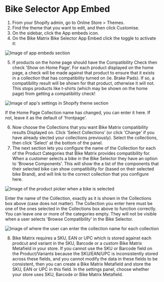 # Bike Selector App Embed

1. From your Shopify admin, go to Online Store > Themes.
2. Find the theme that you want to edit, and then click Customise.
3. On the sidebar, click the App embeds icon.
4. On the Bike Matrix Bike Selector App Embed click the toggle to activate it:

![Image of app embeds section](https://ecommerce.bikematrix.io/build/_assets/App-Embed-PH5WTIYF.png)

5. If products on the home page should have the Compatibility Check then check ‘Show on Home Page’. For each product displayed on the home page, a check will be made against that product to ensure that it exists in a collection that has compatibility turned on (ie. Brake Pads). If so, a compatibility result will be shown for that product, otherwise it will not. This stops products like t-shirts (which may be shown on the home page) from getting a compatibility check!

![Image of app's settings in Shopify theme section](https://ecommerce.bikematrix.io/build/_assets/App-Embed-Settings-DUALXZAE.png)

If the Home Page Collection name has changed, you can enter it here. If not, leave it as the default of 'frontpage'.

6. Now choose the Collections that you want Bike Matrix compatibility results Displayed on.
   Click ‘Select Collections’ (or click 'Change' if you have already slected your collections previously).
   Select the collections, then click 'Select' at the bottom of the panel.
7. The next section lets you configure the name of the Collection for each of the Product Categories that Bike Matrix provides compatibility for. When a customer selects a bike in the Bike Selector they have an option to 'Browse Components'. This will show the a list of the components that their selected bike can show compatibility for (based on their selected bike Brand), and will link to the correct collection that you configure here.

![Image of the product picker when a bike is selected](https://ecommerce.bikematrix.io/build/_assets/Bike-Selector-Browse-Compatibility-TEGLF35B.png)

Enter the name of the Collection, exactly as it is shown in the Collections box above (case does not matter). The Collection you enter here must be one of the ones selected in the Collections box above to function correctly.
You can leave one or more of the categories empty. They will not be visible when a user selects 'Browse Compatibility' in the Bike Selector.

![Image of where the user can enter the collection name for each collection](https://ecommerce.bikematrix.io/build/_assets/Bike-Selector-Compatible-Collections-2XJ2JQRB.png)

8. Bike Matrix requires a SKU, EAN or UPC which is stored against each prodcut and variant in the SKU, Barcode or a custom Bike Matrix Metafield in your store. If you cannot use the SKU or Barcode field on the Product/Variants because the SKU/EAN/UPC is inconsistently stored across these fields, and you cannot modify the data in these fields to be consistent, then you can create a Bike Matrix Metafield and store the SKU, EAN or UPC in this field. In the settings panel, choose whether your store uses SKU, Barcode or Bike Matrix Metafield.
